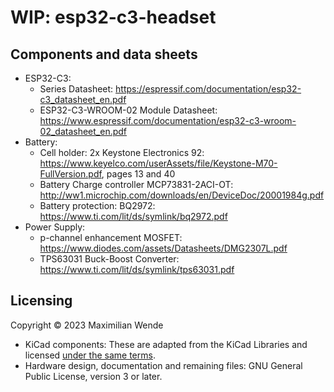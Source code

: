 # WIP: esp32-c3-headset

## Components and data sheets

- ESP32-C3:
  - Series Datasheet: https://espressif.com/documentation/esp32-c3_datasheet_en.pdf
  - ESP32-C3-WROOM-02 Module Datasheet: https://www.espressif.com/documentation/esp32-c3-wroom-02_datasheet_en.pdf
- Battery:
  - Cell holder: 2x Keystone Electronics 92: https://www.keyelco.com/userAssets/file/Keystone-M70-FullVersion.pdf, pages 13 and 40
  - Battery Charge controller MCP73831-2ACI-OT: http://ww1.microchip.com/downloads/en/DeviceDoc/20001984g.pdf
  - Battery protection: BQ2972: https://www.ti.com/lit/ds/symlink/bq2972.pdf
- Power Supply:
  - p-channel enhancement MOSFET: https://www.diodes.com/assets/Datasheets/DMG2307L.pdf
  - TPS63031 Buck-Boost Converter: https://www.ti.com/lit/ds/symlink/tps63031.pdf

## Licensing

Copyright © 2023 Maximilian Wende

- KiCad components: These are adapted from the KiCad Libraries and licensed [under the same terms](https://www.kicad.org/libraries/license/).
- Hardware design, documentation and remaining files: GNU General Public License, version 3 or later.